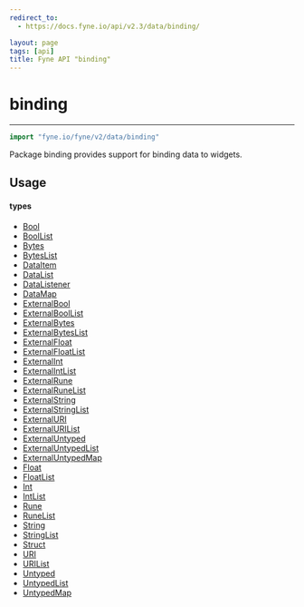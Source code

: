 ```yaml
---
redirect_to:
  - https://docs.fyne.io/api/v2.3/data/binding/

layout: page
tags: [api]
title: Fyne API "binding"
---
```



# binding
---
```go
import "fyne.io/fyne/v2/data/binding"
```

Package binding provides support for binding data to widgets.

## Usage

#### types

 * [Bool](bool.html)
 * [BoolList](boollist.html)
 * [Bytes](bytes.html)
 * [BytesList](byteslist.html)
 * [DataItem](dataitem.html)
 * [DataList](datalist.html)
 * [DataListener](datalistener.html)
 * [DataMap](datamap.html)
 * [ExternalBool](externalbool.html)
 * [ExternalBoolList](externalboollist.html)
 * [ExternalBytes](externalbytes.html)
 * [ExternalBytesList](externalbyteslist.html)
 * [ExternalFloat](externalfloat.html)
 * [ExternalFloatList](externalfloatlist.html)
 * [ExternalInt](externalint.html)
 * [ExternalIntList](externalintlist.html)
 * [ExternalRune](externalrune.html)
 * [ExternalRuneList](externalrunelist.html)
 * [ExternalString](externalstring.html)
 * [ExternalStringList](externalstringlist.html)
 * [ExternalURI](externaluri.html)
 * [ExternalURIList](externalurilist.html)
 * [ExternalUntyped](externaluntyped.html)
 * [ExternalUntypedList](externaluntypedlist.html)
 * [ExternalUntypedMap](externaluntypedmap.html)
 * [Float](float.html)
 * [FloatList](floatlist.html)
 * [Int](int.html)
 * [IntList](intlist.html)
 * [Rune](rune.html)
 * [RuneList](runelist.html)
 * [String](string.html)
 * [StringList](stringlist.html)
 * [Struct](struct.html)
 * [URI](uri.html)
 * [URIList](urilist.html)
 * [Untyped](untyped.html)
 * [UntypedList](untypedlist.html)
 * [UntypedMap](untypedmap.html)
